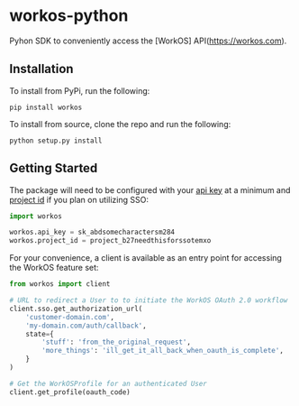 # workos-python

Pyhon SDK to conveniently access the [WorkOS] API(https://workos.com).

## Installation

To install from PyPi, run the following:
```
pip install workos
```

To install from source, clone the repo and run the following:
```
python setup.py install
```

## Getting Started

The package will need to be configured with your [api key](https://dashboard.workos.com/api-keys) at a minimum and [project id](https://dashboard.workos.com/sso/configuration) if you plan on utilizing SSO:
```python
import workos

workos.api_key = sk_abdsomecharactersm284
workos.project_id = project_b27needthisforssotemxo
```

For your convenience, a client is available as an entry point for accessing the WorkOS feature set:
```python
from workos import client

# URL to redirect a User to to initiate the WorkOS OAuth 2.0 workflow
client.sso.get_authorization_url(
    'customer-domain.com',
    'my-domain.com/auth/callback',
    state={
        'stuff': 'from_the_original_request',
        'more_things': 'ill_get_it_all_back_when_oauth_is_complete',
    }
)

# Get the WorkOSProfile for an authenticated User
client.get_profile(oauth_code)
```